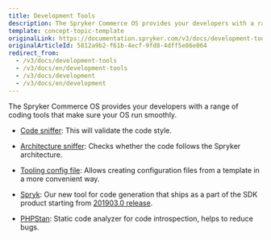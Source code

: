 ```yaml
---
title: Development Tools
description: The Spryker Commerce OS provides your developers with a range of coding tools that make sure your OS run smoothly
template: concept-topic-template
originalLink: https://documentation.spryker.com/v3/docs/development-tools
originalArticleId: 5812a9b2-f61b-4ecf-9fd8-4dff5e86e064
redirect_from:
  - /v3/docs/development-tools
  - /v3/docs/en/development-tools
  - /v3/docs/development
  - /v3/docs/en/development
---
```


The Spryker Commerce OS provides your developers with a range of coding tools that make sure your OS run smoothly.

- [Code sniffer](/docs/scos/user/features/{{page.version}}/sdk/development-tools/code-sniffer.html): This will validate the code style.

- [Architecture sniffer](/docs/scos/user/features/{{page.version}}/sdk/development-tools/architecture-sniffer.html): Checks whether the code follows the Spryker architecture.

- [Tooling config file](/docs/scos/user/features/{{page.version}}/sdk/development-tools/tooling-config-file.html): Allows creating configuration files from a template in a more convenient way.

- [Spryk](/docs/scos/user/features/{{page.version}}/sdk/spryk-code-generator.html): Our new tool for code generation that ships as a part of the SDK product starting from [201903.0 release](/docs/scos/user/intro-to-spryker/{{site.version}}/releases/release-notes/release-notes-201903.0/release-notes-201903.0.html).

- [PHPStan](/docs/scos/user/features/{{page.version}}/sdk/development-tools/phpstan.html): Static code analyzer for code introspection, helps to reduce bugs.
